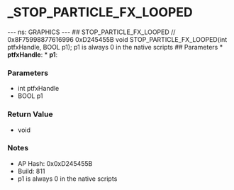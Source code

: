 # _STOP_PARTICLE_FX_LOOPED

--- ns: GRAPHICS --- ## STOP_PARTICLE_FX_LOOPED  // 0x8F75998877616996 0xD245455B void STOP_PARTICLE_FX_LOOPED(int ptfxHandle, BOOL p1);  p1 is always 0 in the native scripts  ## Parameters * **ptfxHandle**: * **p1**:

### Parameters
* int ptfxHandle
* BOOL p1

### Return Value
* void

### Notes
* AP Hash: 0x0xD245455B
* Build: 811
* p1 is always 0 in the native scripts

